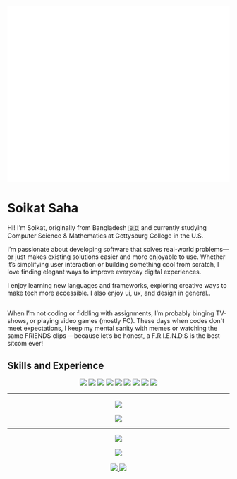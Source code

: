 <p align="center">
 <img  width="800" height="400" src="https://github.com/soikat27/soikat27/blob/main/svg/luminance.svg">
</p>

# Soikat Saha
Hi! I’m Soikat, originally from Bangladesh 🇧🇩 and currently studying Computer Science & Mathematics at Gettysburg College in the U.S.

I’m passionate about developing software that solves real-world problems—or just makes existing solutions easier and more enjoyable to use. Whether it’s simplifying user interaction or building something cool from scratch, I love finding elegant ways to improve everyday digital experiences.

I enjoy learning new languages and frameworks, exploring creative ways to make tech more accessible. I also enjoy ui, ux, and design in general..

##

When I’m not coding or fiddling with assignments, I’m probably binging TV-shows, or playing video games (mostly FC). These days when codes don't meet expectations, I keep my mental sanity with memes or watching the same FRIENDS clips —because let’s be honest, a F.R.I.E.N.D.S is the best sitcom ever!

## Skills and Experience
<p align="center">

<img src="https://img.shields.io/badge/html5%20-%23E34F26.svg?&style=for-the-badge&logo=html5&logoColor=white"/>
<img src="https://img.shields.io/badge/css3%20-%231572B6.svg?&style=for-the-badge&logo=css3&logoColor=white"/>
<img src="https://img.shields.io/badge/javascript%20-%23323330.svg?&style=for-the-badge&logo=javascript&logoColor=%23F7DF1E"/>
<img src="https://img.shields.io/badge/node.js%20-%23F05033.svg?&style=for-the-badge&logo=node.js&logoColor=white"/> 

<img src="https://img.shields.io/badge/java%20-%2314354C.svg?&style=for-the-badge&logo=python&logoColor=white"/>
<img src="https://img.shields.io/badge/python%20-%2314354C.svg?&style=for-the-badge&logo=python&logoColor=white"/> 
<img src="https://img.shields.io/badge/c++%20-%2300599C.svg?&style=for-the-badge&logo=c%2B%2B&ogoColor=white"/>

<img src="https://img.shields.io/badge/git%20-%23F05033.svg?&style=for-the-badge&logo=git&logoColor=white"/>
<img src="https://img.shields.io/badge/adobe%20-%23E34F26.svg?&style=for-the-badge&logo=adobe-illustrator&logoColor=white"/>
</p>


<hr>

<p align=center> 
  <img align=center src="https://github-readme-stats.vercel.app/api/top-langs/?username=soikat27&layout=compact&theme=radical">
</p>

<p align=center>
  <img align=center src="https://github-readme-stats.vercel.app/api?username=soikat27&show_icons=true&theme=radical">
</p>

<hr>



<p align="center">
 <a href="https://www.linkedin.com/in/yash-sahijwani-b36aa3149/"><img src="https://img.shields.io/badge/linkedin-%230077B5.svg?&style=for-the-badge&logo=linkedin&logoColor=white" height=25></a>

<p align="center">
<a href="https://github.com/soikat27"><img src="https://img.shields.io/github/followers/soikat27?style=social"></a>
</p>

<p align=center>
  <a href="https://github.com/soikat27">
    <img src="https://badges.pufler.dev/visits/soikat27/soikat27?style=flat-square&color=black&logo=github">
  </a>
  <a href="https://github.com/soikat27?tab=repositories">
    <img src="https://badges.pufler.dev/repos/soikat27?style=flat-square&color=black&logo=github">
  </a>
</p>

